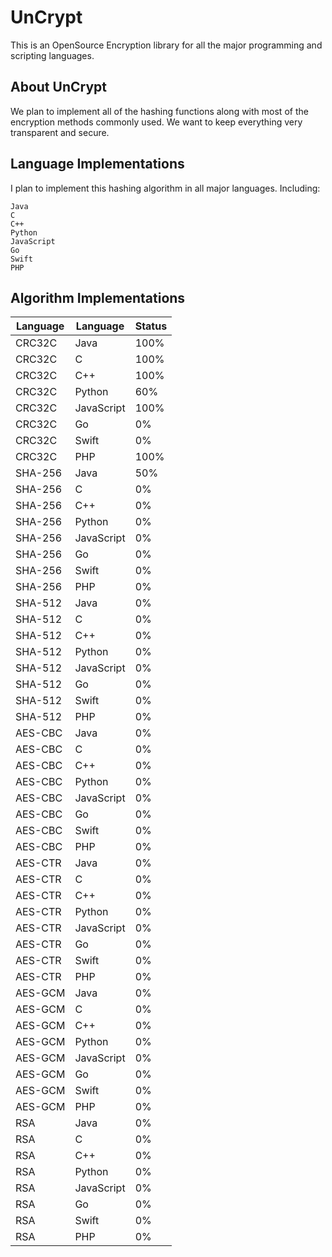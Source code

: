 UnCrypt
========
This is an OpenSource Encryption library for all the major programming and scripting languages.

About UnCrypt
-----
We plan to implement all of the hashing functions along with most of the encryption methods commonly used. We want to keep everything very transparent and secure.

Language Implementations
-----
I plan to implement this hashing algorithm in all major languages. Including:
```
Java
C
C++
Python
JavaScript
Go
Swift
PHP
```

Algorithm Implementations
-----
| Language | Language | Status |
|------|-------|-------|
|CRC32C| Java | 100% |
|CRC32C| C | 100% |
|CRC32C| C++ | 100% |
|CRC32C| Python | 60% |
|CRC32C| JavaScript | 100% |
|CRC32C| Go | 0% |
|CRC32C| Swift | 0% |
|CRC32C| PHP | 100% |
|SHA-256| Java | 50% |
|SHA-256| C | 0% |
|SHA-256| C++ | 0% |
|SHA-256| Python | 0% |
|SHA-256| JavaScript | 0% |
|SHA-256| Go | 0% |
|SHA-256| Swift | 0% |
|SHA-256| PHP | 0% |
|SHA-512| Java | 0% |
|SHA-512| C | 0% |
|SHA-512| C++ | 0% |
|SHA-512| Python | 0% |
|SHA-512| JavaScript | 0% |
|SHA-512| Go | 0% |
|SHA-512| Swift | 0% |
|SHA-512| PHP | 0% |
|AES-CBC| Java | 0% |
|AES-CBC| C | 0% |
|AES-CBC| C++ | 0% |
|AES-CBC| Python | 0% |
|AES-CBC| JavaScript | 0% |
|AES-CBC| Go | 0% |
|AES-CBC| Swift | 0% |
|AES-CBC| PHP | 0% |
|AES-CTR| Java | 0% |
|AES-CTR| C | 0% |
|AES-CTR| C++ | 0% |
|AES-CTR| Python | 0% |
|AES-CTR| JavaScript | 0% |
|AES-CTR| Go | 0% |
|AES-CTR| Swift | 0% |
|AES-CTR| PHP | 0% |
|AES-GCM| Java | 0% |
|AES-GCM| C | 0% |
|AES-GCM| C++ | 0% |
|AES-GCM| Python | 0% |
|AES-GCM| JavaScript | 0% |
|AES-GCM| Go | 0% |
|AES-GCM| Swift | 0% |
|AES-GCM| PHP | 0% |
|RSA| Java | 0% |
|RSA| C | 0% |
|RSA| C++ | 0% |
|RSA| Python | 0% |
|RSA| JavaScript | 0% |
|RSA| Go | 0% |
|RSA| Swift | 0% |
|RSA| PHP | 0% |
